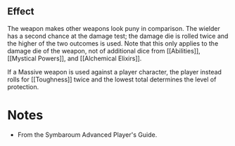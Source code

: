 ## Effect
The weapon makes other weapons look puny in comparison. The wielder has a second chance at the damage test; the damage die is rolled twice and the higher of the two outcomes is used. Note that this only applies to the damage die of the weapon, not of additional dice from [[Abilities]], [[Mystical Powers]], and [[Alchemical Elixirs]].

If a Massive weapon is used against a player character, the player instead rolls for [[Toughness]] twice and the lowest total determines the level of protection.
# Notes
* From the Symbaroum Advanced Player's Guide.
